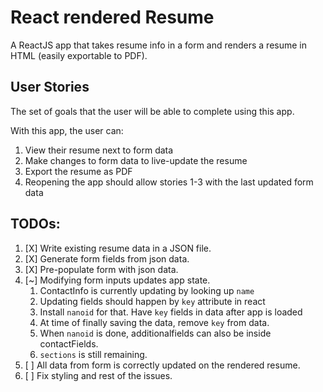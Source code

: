 # React rendered Resume

A ReactJS app that takes resume info in a form and renders a resume in HTML (easily exportable to PDF).

## User Stories

The set of goals that the user will be able to complete using this app.

With this app, the user can:

1. View their resume next to form data
2. Make changes to form data to live-update the resume
3. Export the resume as PDF
4. Reopening the app should allow stories 1-3 with the last updated form data

## TODOs:

1. [X] Write existing resume data in a JSON file.
2. [X] Generate form fields from json data.
3. [X] Pre-populate form with json data.
4. [~] Modifying form inputs updates app state.
	1. ContactInfo is currently updating by looking up `name`
	2. Updating fields should happen by `key` attribute in react
	3. Install `nanoid` for that. Have `key` fields in data after app is loaded
	4. At time of finally saving the data, remove `key` from data.
	5. When `nanoid` is done, additionalfields can also be inside contactFields.
	6. `sections` is still remaining.
5. [ ] All data from form is correctly updated on the rendered resume.
6. [ ] Fix styling and rest of the issues.
